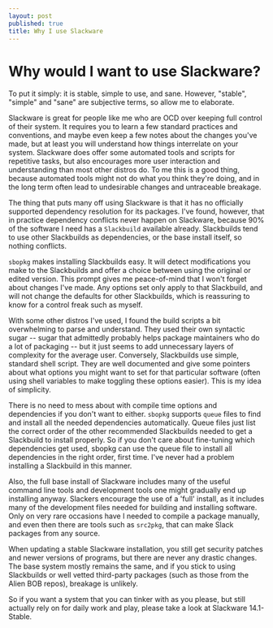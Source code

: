 ```yaml
---
layout: post
published: true
title: Why I use Slackware
---
```




# Why would I want to use Slackware?

To put it simply: it is stable, simple to use, and sane. However, "stable", "simple" and "sane" are subjective terms, so allow me to elaborate. 

Slackware is great for people like me who are OCD over keeping full control of their system. It requires you to learn a few standard practices and conventions, and maybe even keep a few notes about the changes you've made, but at least you will understand how things interrelate on your system. Slackware does offer some automated tools and scripts for repetitive tasks, but also encourages more user interaction and understanding than most other distros do. To me this is a good thing, because automated tools might not do what you think they're doing, and in the long term often lead to undesirable changes and untraceable breakage. 

The thing that puts many off using Slackware is that it has no officially supported dependency resolution for its packages. I've found, however, that in practice dependency conflicts never happen on Slackware, because 90% of the software I need has a `Slackbuild` available already. Slackbuilds tend to use other Slackbuilds as dependencies, or the base install itself, so nothing conflicts. 

`sbopkg` makes installing Slackbuilds easy. It will detect modifications you make to the Slackbuilds and offer a choice between using the original or edited version. This prompt gives me peace-of-mind that I won't forget about changes I've made. Any options set only apply to that Slackbuild, and will not change the defaults for other Slackbuilds, which is reassuring to know for a control freak such as myself.

With some other distros I've used, I found the build scripts a bit overwhelming to parse and understand. They used their own syntactic sugar -- sugar that admittedly probably helps package maintainers who do a lot of packaging -- but it just seems to add unnecessary layers of complexity for the average user. Conversely, Slackbuilds use simple, standard shell script. They are well documented and give some pointers about what options you might want to set for that particular software (often using shell variables to make toggling these options easier). This is my idea of simplicity.

There is no need to mess about with compile time options and dependencies if you don't want to either. `sbopkg` supports `queue` files to find and install all the needed dependencies automatically. Queue files just list the correct order of the other recommended Slackbuilds needed to get a Slackbuild to install properly. So if you don't care about fine-tuning which dependencies get used, sbopkg can use the queue file to install all dependencies in the right order, first time. I've never had a problem installing a Slackbuild in this manner. 

Also, the full base install of Slackware includes many of the useful command line tools and development tools one might gradually end up installing anyway. Slackers encourage the use of a 'full' install, as it includes many of the development files needed for building and installing software. Only on very rare occasions have I needed to compile a package manually, and even then there are tools such as `src2pkg`, that can make Slack packages from any source.

When updating a stable Slackware installation, you still get security patches and newer versions of programs, but there are never any drastic changes. The base system mostly remains the same, and if you stick to using Slackbuilds or well vetted third-party packages (such as those from the Alien BOB repos), breakage is unlikely.

So if you want a system that you can tinker with as you please, but still actually rely on for daily work and play, please take a look at Slackware 14.1-Stable. 
